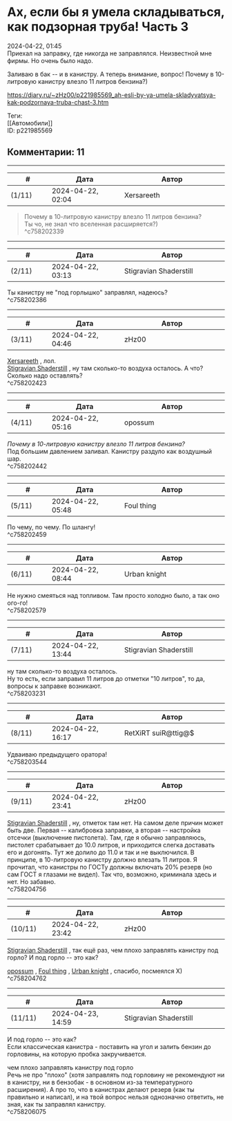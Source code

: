Ах, если бы я умела складываться, как подзорная труба! Часть 3
==============================================================

  
2024-04-22, 01:45  
 Приехал на заправку, где никогда не заправлялся. Неизвестной мне фирмы. Но очень было надо.   
   
 Заливаю в бак -- и в канистру. А теперь внимание, вопрос! Почему в 10-литровую канистру влезло 11 литров бензина?)   
  
<https://diary.ru/~zHz00/p221985569_ah-esli-by-ya-umela-skladyvatsya-kak-podzornaya-truba-chast-3.htm>  
  
Теги:  
[[Автомобили]]  
ID: p221985569  


Комментарии: 11
---------------

  


---



|         #         |              Дата              |                     Автор                     |           ID           |
| --- | --- | --- | --- |
| (1/11) | 2024-04-22, 02:04 | Xersareeth | c758202339 |

  
 > Почему в 10-литровую канистру влезло 11 литров бензина?   
 Ты чо, не знал что вселенная расширяется?)   
 ^c758202339

---



|         #         |              Дата              |                     Автор                     |           ID           |
| --- | --- | --- | --- |
| (2/11) | 2024-04-22, 03:13 | Stigravian Shaderstill | c758202386 |

  
 Ты канистру не "под горлышко" заправлял, надеюсь?   
 ^c758202386

---



|         #         |              Дата              |                     Автор                     |           ID           |
| --- | --- | --- | --- |
| (3/11) | 2024-04-22, 04:46 | zHz00 | c758202423 |

  
  [Xersareeth](https://BurrowDeclassified.diary.ru "One more fang")  , лол.   
  [Stigravian Shaderstill](https://stigravian.diary.ru "Science, Death, Rock-n-Roll")  , ну там сколько-то воздуха осталось. А что? Сколько надо оставлять?   
 ^c758202423

---



|         #         |              Дата              |                     Автор                     |           ID           |
| --- | --- | --- | --- |
| (4/11) | 2024-04-22, 05:16 | opossum | c758202442 |

  
  *Почему в 10-литровую канистру влезло 11 литров бензина?*    
 Под большим давлением заливал. Канистру раздуло как воздушный шар.   
 ^c758202442

---



|         #         |              Дата              |                     Автор                     |           ID           |
| --- | --- | --- | --- |
| (5/11) | 2024-04-22, 05:48 | Foul thing | c758202459 |

  
 По чему, по чему. По шлангу!   
 ^c758202459

---



|         #         |              Дата              |                     Автор                     |           ID           |
| --- | --- | --- | --- |
| (6/11) | 2024-04-22, 08:44 | Urban knight | c758202579 |

  
 Не нужно смеяться над топливом. Там просто холодно было, а так оно ого-го!   
 ^c758202579

---



|         #         |              Дата              |                     Автор                     |           ID           |
| --- | --- | --- | --- |
| (7/11) | 2024-04-22, 13:44 | Stigravian Shaderstill | c758203231 |

  
  ну там сколько-то воздуха осталось.    
 Ну то есть, если заправил 11 литров до отметки "10 литров", то да, вопросы к заправке возникают.   
 ^c758203231

---



|         #         |              Дата              |                     Автор                     |           ID           |
| --- | --- | --- | --- |
| (8/11) | 2024-04-22, 16:17 | RetXiRT suiR@ttig@$ | c758203544 |

  
 Удваиваю предыдущего оратора!   
 ^c758203544

---



|         #         |              Дата              |                     Автор                     |           ID           |
| --- | --- | --- | --- |
| (9/11) | 2024-04-22, 23:41 | zHz00 | c758204756 |

  
  [Stigravian Shaderstill](https://stigravian.diary.ru "Science, Death, Rock-n-Roll")  , ну, отметок там нет. На самом деле причин может быть две. Первая -- калибровка заправки, а вторая -- настройка отсечки (выключение пистолета). Там, где я обычно заправляюсь, пистолет срабатывает до 10.0 литров, и приходится слегка доставать его и догонять. Тут же долило до 11.0 и так и не выключился. В принципе, в 10-литровую канистру должно влезать 11 литров. Я прочитал, что канистры по ГОСТу должны включать 20% резерв (но сам ГОСТ я глазами не видел). Так что, возможно, криминала здесь и нет. Но забавно.   
 ^c758204756

---



|         #         |              Дата              |                     Автор                     |           ID           |
| --- | --- | --- | --- |
| (10/11) | 2024-04-22, 23:42 | zHz00 | c758204762 |

  
  [Stigravian Shaderstill](https://stigravian.diary.ru "Science, Death, Rock-n-Roll")  , так ещё раз, чем плохо заправлять канистру под горло? И под горло -- это как?   
   
  [opossum](https://pssm.diary.ru "змей о двух головах")  ,  [Foul thing](https://foulthing.diary.ru "Temporary Internet Flies")  ,  [Urban knight](https://00010010.diary.ru "Мой путь")  , спасибо, посмеялся Х)   
 ^c758204762

---



|         #         |              Дата              |                     Автор                     |           ID           |
| --- | --- | --- | --- |
| (11/11) | 2024-04-23, 14:59 | Stigravian Shaderstill | c758206075 |

  
  И под горло -- это как?    
 Если классическая канистра - поставить на угол и залить бензин до горловины, на которую пробка закручивается.   
   
  чем плохо заправлять канистру под горло    
 Речь не про "плохо" (хотя заправлять под горловину не рекомендуют ни в канистру, ни в бензобак - в основном из-за температурного расширения). А про то, что в канистрах делают резерв (как ты правильно и написал), и на твой вопрос нельзя однозначно ответить, не зная, как ты заправлял канистру.   
 ^c758206075